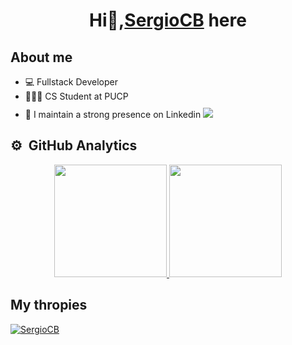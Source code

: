 <div align="center">
<h1 align="center">Hi👋,<a href="#">SergioCB</a> here</h1>
</div>

## About me

- 💻 Fullstack Developer
- 🧑🏻‍🎓 CS Student at PUCP
- 💪 I maintain a strong presence on Linkedin <a href="https://www.linkedin.com/in/sergio-chumbimuni-372280245/"><img src="https://img.icons8.com/?size=20&id=85141&format=png&color=1665B4" style="margin-top: 10px"/></a>

## ⚙️ &nbsp;GitHub Analytics

<p align="center">
<a href="https://github.com/SergioCB20">
  <img height="180em" src="https://github-readme-stats-eight-theta.vercel.app/api?username=SergioCB20&show_icons=true&theme=algolia&include_all_commits=true&count_private=true"/>
  <img height="180em" src="https://github-readme-stats-eight-theta.vercel.app/api/top-langs/?username=SergioCB20&layout=compact&langs_count=8&theme=algolia"/>
</a>
</p>

## My thropies
<p align="left"> <a href="https://github.com/ryo-ma/github-profile-trophy"><img src="https://github-profile-trophy.vercel.app/?username=SergioCB" alt="SergioCB" /></a> </p>

